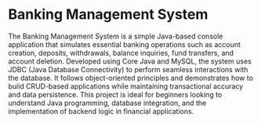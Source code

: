 # Banking Management System
The Banking Management System is a simple Java-based console application that simulates essential banking operations such as account creation, deposits, withdrawals, balance inquiries, fund transfers, and account deletion. Developed using Core Java and MySQL, the system uses JDBC (Java Database Connectivity) to perform seamless interactions with the database. It follows object-oriented principles and demonstrates how to build CRUD-based applications while maintaining transactional accuracy and data persistence. This project is ideal for beginners looking to understand Java programming, database integration, and the implementation of backend logic in financial applications.
